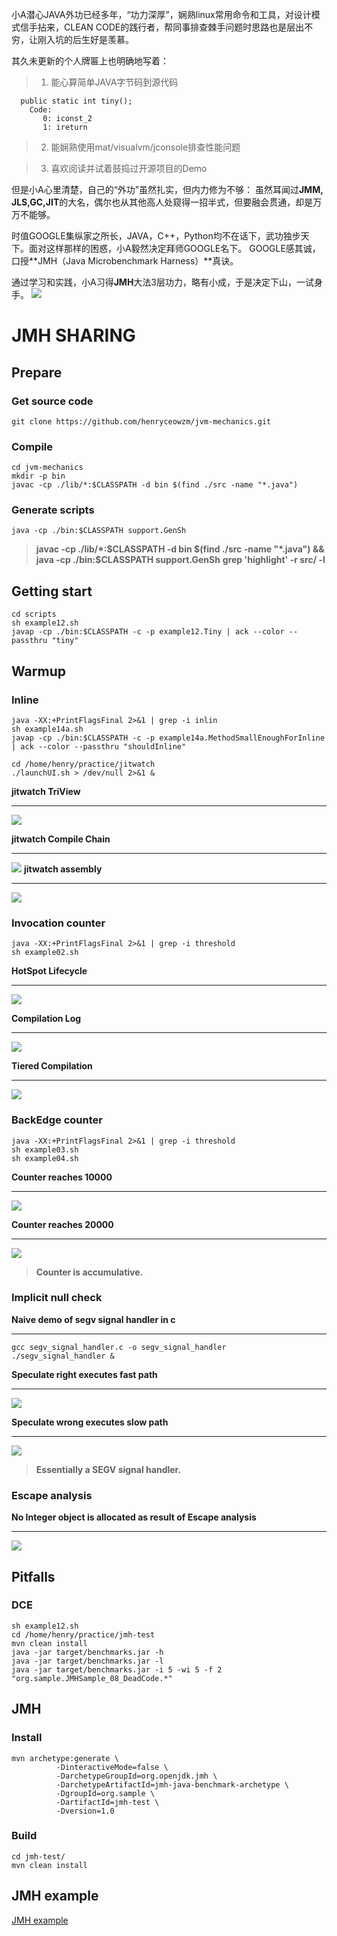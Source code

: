 小A潜心JAVA外功已经多年，“功力深厚”，娴熟linux常用命令和工具，对设计模式信手拈来，CLEAN CODE的践行者，帮同事排查棘手问题时思路也是层出不穷，让刚入坑的后生好是羡慕。

其久未更新的个人牌匾上也明确地写着：

>1.	能心算简单JAVA字节码到源代码
```
  public static int tiny();
    Code:
       0: iconst_2
       1: ireturn
```
>2. 能娴熟使用mat/visualvm/jconsole排查性能问题

>3. 喜欢阅读并试着鼓捣过开源项目的Demo

但是小A心里清楚，自己的“外功”虽然扎实，但内力修为不够：
虽然耳闻过**JMM, JLS,GC,JIT**的大名，偶尔也从其他高人处窥得一招半式，但要融会贯通，却是万万不能够。

时值GOOGLE集纵家之所长，JAVA，C++，Python均不在话下，武功独步天下。面对这样那样的困惑，小A毅然决定拜师GOOGLE名下。
GOOGLE感其诚，口授**JMH（Java Microbenchmark Harness）**真诀。

通过学习和实践，小A习得**JMH**大法3层功力，略有小成，于是决定下山，一试身手。
![](images/most_loved_hero_from_Demi_Gods_and_semi_Devils.png)

# JMH SHARING

## Prepare

### Get source code

```
git clone https://github.com/henryceowzm/jvm-mechanics.git
```

### Compile
```
cd jvm-mechanics
mkdir -p bin
javac -cp ./lib/*:$CLASSPATH -d bin $(find ./src -name "*.java")
```

### Generate scripts
```
java -cp ./bin:$CLASSPATH support.GenSh
```

> **javac -cp ./lib/*:$CLASSPATH -d bin $(find ./src -name "*.java") && java -cp ./bin:$CLASSPATH support.GenSh**
> **grep 'highlight' -r src/ -l**

## Getting start
```
cd scripts
sh example12.sh
javap -cp ./bin:$CLASSPATH -c -p example12.Tiny | ack --color --passthru "tiny"
```

## Warmup

### Inline
```
java -XX:+PrintFlagsFinal 2>&1 | grep -i inlin
sh example14a.sh
javap -cp ./bin:$CLASSPATH -c -p example14a.MethodSmallEnoughForInline | ack --color --passthru "shouldInline"
```
```
cd /home/henry/practice/jitwatch
./launchUI.sh > /dev/null 2>&1 &
```

**jitwatch TriView**
___
![](images/jitwatch-inline-demo-1.png)

**jitwatch Compile Chain**
___
![](images/jitwatch-inline-demo-2.png)
**jitwatch assembly**
___
![](images/jitwatch-inline-demo-3.png)

### Invocation counter
```
java -XX:+PrintFlagsFinal 2>&1 | grep -i threshold
sh example02.sh
```

**HotSpot Lifecycle**
___
![](images/lifecycle.PNG)

**Compilation Log**
___
![](images/compilation_log.PNG)

**Tiered Compilation**
___
![](images/tiered_cimpilation.PNG)

### BackEdge counter
```
java -XX:+PrintFlagsFinal 2>&1 | grep -i threshold
sh example03.sh
sh example04.sh
```
**Counter reaches 10000**
___
![](images/BothCounters-1.png)

**Counter reaches 20000**
___
![](images/BothCounters-2.png)

> **Counter is accumulative.**

### Implicit null check
**Naive demo of segv signal handler in c**
___
```
gcc segv_signal_handler.c -o segv_signal_handler
./segv_signal_handler &
```
**Speculate right executes fast path**
___
![](images/NullCheck-1.png)

**Speculate wrong executes slow path**
___
![](images/NullCheck-2.png)

>**Essentially a SEGV signal handler.**

### Escape analysis
**No Integer object is allocated as result of Escape analysis**
___
![](images/EscapeTestUnboxing.png)

## Pitfalls

### DCE
```
sh example12.sh
cd /home/henry/practice/jmh-test
mvn clean install
java -jar target/benchmarks.jar -h
java -jar target/benchmarks.jar -l
java -jar target/benchmarks.jar -i 5 -wi 5 -f 2 "org.sample.JMHSample_08_DeadCode.*"
```

## JMH

### Install
```
mvn archetype:generate \
          -DinteractiveMode=false \
          -DarchetypeGroupId=org.openjdk.jmh \
          -DarchetypeArtifactId=jmh-java-benchmark-archetype \
          -DgroupId=org.sample \
          -DartifactId=jmh-test \
          -Dversion=1.0
```
### Build
```
cd jmh-test/
mvn clean install
```

## JMH example

[JMH example](http://hg.openjdk.java.net/code-tools/jmh/file/tip/jmh-samples/src/main/java/org/openjdk/jmh/samples/)
